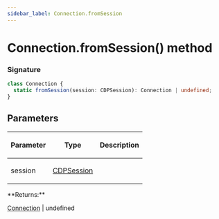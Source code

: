 ```yaml
---
sidebar_label: Connection.fromSession
---
```


# Connection.fromSession() method

### Signature

```typescript
class Connection {
  static fromSession(session: CDPSession): Connection | undefined;
}
```

## Parameters

<table><thead><tr><th>

Parameter

</th><th>

Type

</th><th>

Description

</th></tr></thead>
<tbody><tr><td>

session

</td><td>

[CDPSession](./puppeteer.cdpsession.md)

</td><td>

</td></tr>
</tbody></table>
**Returns:**

[Connection](./puppeteer.connection.md) \| undefined
